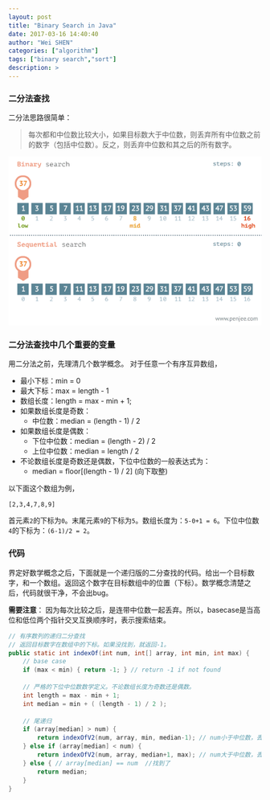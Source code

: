 ```yaml
---
layout: post
title: "Binary Search in Java"
date: 2017-03-16 14:40:40
author: "Wei SHEN"
categories: ["algorithm"]
tags: ["binary search","sort"]
description: >
---
```


### 二分法查找
二分法思路很简单：
> 每次都和中位数比较大小，如果目标数大于中位数，则丢弃所有中位数之前的数字（包括中位数）。反之，则丢弃中位数和其之后的所有数字。

![binary-search](/images/binary-search/binary-search.gif)

### 二分法查找中几个重要的变量
用二分法之前，先理清几个数学概念。 对于任意一个有序互异数组，

* 最小下标：min = 0
* 最大下标：max = length - 1
* 数组长度：length = max - min + 1;
* 如果数组长度是奇数：
    * 中位数：median = (length - 1) / 2
* 如果数组长度是偶数：
    * 下位中位数：median = (length - 2) / 2
    * 上位中位数：median = length / 2
* 不论数组长度是奇数还是偶数，下位中位数的一般表达式为：
    * median = floor[(length - 1) / 2] (向下取整)

以下面这个数组为例，
```
[2,3,4,7,8,9]
```
首元素`2`的下标为`0`。末尾元素`9`的下标为`5`。数组长度为：`5-0+1 = 6`。下位中位数`4`的下标为：`(6-1)/2 = 2`。


### 代码
界定好数学概念之后，下面就是一个递归版的二分查找的代码。给出一个目标数字，和一个数组。返回这个数字在目标数组中的位置（下标）。数学概念清楚之后，代码就很干净，不会出bug。

**需要注意**： 因为每次比较之后，是连带中位数一起丢弃。所以，basecase是当高位和低位两个指针交叉互换顺序时，表示搜索结束。
```java
// 有序数列的递归二分查找
// 返回目标数字在数组中的下标。如果没找到，就返回-1。
public static int indexOf(int num, int[] array, int min, int max) {
    // base case
    if (max < min) { return -1; } // return -1 if not found

    // 严格的下位中位数数学定义。不论数组长度为奇数还是偶数。
    int length = max - min + 1;
    int median = min + ( (length - 1) / 2 );

    // 尾递归
    if (array[median] > num) {
        return indexOfV2(num, array, min, median-1); // num小于中位数，丢弃中位数及所有大于中位数的数
    } else if (array[median] < num) {
        return indexOfV2(num, array, median+1, max); // num大于中位数，丢弃中位数及所有小于中位数的数
    } else { // array[median] == num  //找到了
        return median;
    }
}
```
